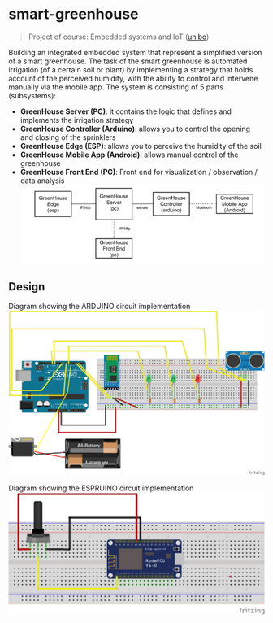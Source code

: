 # smart-greenhouse

> Project of course: Embedded systems and IoT ([unibo](https://www.unibo.it/it))


Building an integrated embedded system that represent a simplified version of a smart greenhouse. The task of the smart greenhouse is automated irrigation (of a certain soil or plant) by implementing a strategy that holds account of the perceived humidity, with the ability to control and intervene manually via the mobile app. The system is consisting of 5 parts (subsystems):

- **GreenHouse Server (PC)**: it contains the logic that defines and implements the irrigation strategy
- **GreenHouse Controller (Arduino)**: allows you to control the opening and closing of the sprinklers
- **GreenHouse Edge (ESP)**: allows you to perceive the humidity of the soil
- **GreenHouse Mobile App (Android)**: allows manual control of the greenhouse
- **GreenHouse Front End (PC)**: Front end for visualization / observation / data analysis
![*System diagram*](https://github.com/coklefy/smart-greenhouse/blob/main/doc/Schemi%20circuiti/system.jpg?raw=true)

## Design
Diagram showing the ARDUINO circuit implementation
![Arduino circuit](https://github.com/coklefy/smart-greenhouse/blob/main/doc/Schemi%20circuiti/SGH_ARDUINO.png?raw=true)

Diagram showing the ESPRUINO circuit implementation
![Espruino circuit](https://github.com/coklefy/smart-greenhouse/blob/main/doc/Schemi%20circuiti/ESP.png?raw=true)


